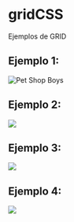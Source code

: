# gridCSS
Ejemplos de GRID 

## Ejemplo 1:

![Pet Shop Boys](https://i.pinimg.com/originals/78/28/b3/7828b3900873738a7957ad60e9e060f6.jpg)

## Ejemplo 2:

![](https://cdn.shopify.com/s/files/1/0140/7312/products/underdog.jpeg?v=1329180092)

## Ejemplo 3:

![](https://i.pinimg.com/originals/89/9f/55/899f55cc5b7ed2d8c6ea7510f0a41803.png)

## Ejemplo 4:

![](https://cdn.shopify.com/s/files/1/0140/7312/products/bad_religion_3.jpg?v=1334268011.png)
